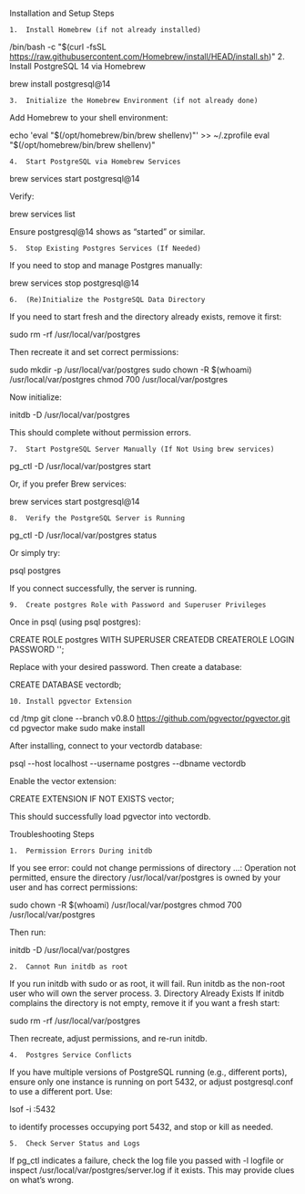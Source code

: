 
Installation and Setup Steps

    1.  Install Homebrew (if not already installed)
/bin/bash -c "$(curl -fsSL https://raw.githubusercontent.com/Homebrew/install/HEAD/install.sh)"
    2.  Install PostgreSQL 14 via Homebrew

brew install postgresql@14


    3.  Initialize the Homebrew Environment (if not already done)
Add Homebrew to your shell environment:

echo 'eval "$(/opt/homebrew/bin/brew shellenv)"' >> ~/.zprofile
eval "$(/opt/homebrew/bin/brew shellenv)"


    4.  Start PostgreSQL via Homebrew Services

brew services start postgresql@14

Verify:

brew services list

Ensure postgresql@14 shows as “started” or similar.

    5.  Stop Existing Postgres Services (If Needed)
If you need to stop and manage Postgres manually:

brew services stop postgresql@14


    6.  (Re)Initialize the PostgreSQL Data Directory
If you need to start fresh and the directory already exists, remove it first:

sudo rm -rf /usr/local/var/postgres

Then recreate it and set correct permissions:

sudo mkdir -p /usr/local/var/postgres
sudo chown -R $(whoami) /usr/local/var/postgres
chmod 700 /usr/local/var/postgres

Now initialize:

initdb -D /usr/local/var/postgres

This should complete without permission errors.

    7.  Start PostgreSQL Server Manually (If Not Using brew services)

pg_ctl -D /usr/local/var/postgres start

Or, if you prefer Brew services:

brew services start postgresql@14


    8.  Verify the PostgreSQL Server is Running

pg_ctl -D /usr/local/var/postgres status

Or simply try:

psql postgres

If you connect successfully, the server is running.

    9.  Create postgres Role with Password and Superuser Privileges
Once in psql (using psql postgres):

CREATE ROLE postgres WITH SUPERUSER CREATEDB CREATEROLE LOGIN PASSWORD '<password>';

Replace <password> with your desired password.
Then create a database:

CREATE DATABASE vectordb;


    10. Install pgvector Extension

cd /tmp
git clone --branch v0.8.0 https://github.com/pgvector/pgvector.git
cd pgvector
make
sudo make install

After installing, connect to your vectordb database:

psql --host localhost --username postgres --dbname vectordb

Enable the vector extension:

CREATE EXTENSION IF NOT EXISTS vector;

This should successfully load pgvector into vectordb.

Troubleshooting Steps

    1.  Permission Errors During initdb
If you see error: could not change permissions of directory ...: Operation not permitted, ensure the directory /usr/local/var/postgres is owned by your user and has correct permissions:

sudo chown -R $(whoami) /usr/local/var/postgres
chmod 700 /usr/local/var/postgres

Then run:

initdb -D /usr/local/var/postgres


    2.  Cannot Run initdb as root
If you run initdb with sudo or as root, it will fail. Run initdb as the non-root user who will own the server process.
    3.  Directory Already Exists
If initdb complains the directory is not empty, remove it if you want a fresh start:

sudo rm -rf /usr/local/var/postgres

Then recreate, adjust permissions, and re-run initdb.

    4.  Postgres Service Conflicts
If you have multiple versions of PostgreSQL running (e.g., different ports), ensure only one instance is running on port 5432, or adjust postgresql.conf to use a different port. Use:

lsof -i :5432

to identify processes occupying port 5432, and stop or kill as needed.

    5.  Check Server Status and Logs
If pg_ctl indicates a failure, check the log file you passed with -l logfile or inspect /usr/local/var/postgres/server.log if it exists. This may provide clues on what’s wrong.


